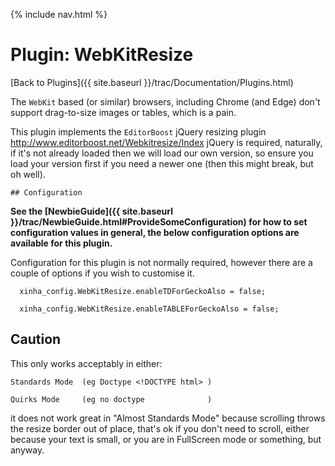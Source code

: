 {% include nav.html %}

# Plugin: WebKitResize 

[Back to Plugins]({{ site.baseurl }}/trac/Documentation/Plugins.html)

 
  The `WebKit` based (or similar) browsers, including Chrome (and Edge)
  don't support drag-to-size images or tables, which is a pain.
  
  This plugin implements the `EditorBoost` jQuery resizing plugin
    http://www.editorboost.net/Webkitresize/Index
  jQuery is required, naturally, if it's not already loaded 
  then we will load our own version, so ensure you load your version
  first if you need a newer one (then this might break, but oh well).
  
    ## Configuration

**See the [NewbieGuide]({{ site.baseurl }}/trac/NewbieGuide.html#ProvideSomeConfiguration) for how to set configuration values in general, the below configuration options are available for this plugin.**

Configuration for this plugin is not normally required, however there are a couple of options if you wish to customise it.  


```
  xinha_config.WebKitResize.enableTDForGeckoAlso = false;

  xinha_config.WebKitResize.enableTABLEForGeckoAlso = false;
```


  ## Caution
  This only works acceptably in either:

    Standards Mode  (eg Doctype <!DOCTYPE html> )

    Quirks Mode     (eg no doctype              )
    
  it does not work great in "Almost Standards Mode" because scrolling throws
  the resize border out of place, that's ok if you don't need to scroll, 
  either because your text is small, or you are in FullScreen mode or 
  something, but anyway.
